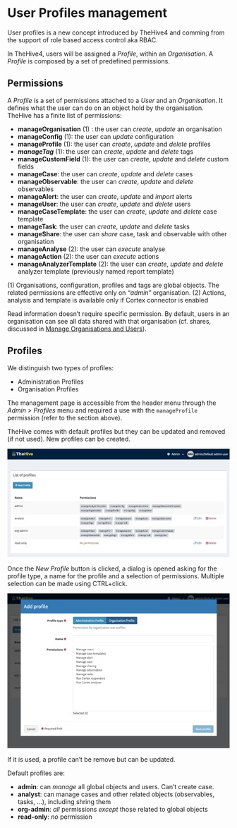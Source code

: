 # User Profiles management

User profiles is a new concept introduced by TheHive4 and comming from the support of role based access control aka RBAC.

In TheHive4, users will be assigned a *Profile*, within an *Organisation*. A *Profile* is composed by a set of predefined permissions.


## Permissions

A *Profile* is a set of permissions attached to a *User* and an *Organisation*. It defines what the user can do on an object hold by the organisation. TheHive has a finite list of permissions:

- **manageOrganisation** (1) : the user can *create*, *update* an organisation
- **manageConfig** (1): the user can *update* configuration
- **manageProfile** (1): the user can *create*, *update* and *delete* profiles
- ***manageTag*** (1): the user can *create*, *update* and *delete* tags
- **manageCustomField** (1): the user can *create*, *update* and *delete* custom fields
- **manageCase**: the user can *create*, *update* and *delete* cases
- **manageObservable**: the user can *create*, *update* and *delete* observables
- **manageAlert**: the user can *create*, *update* and *import* alerts
- **manageUser**: the user can *create*, *update* and *delete* users
- **manageCaseTemplate**: the user can *create*, *update* and *delete* case template
- **manageTask**: the user can *create*, *update* and *delete* tasks
- **manageShare**: the user can *share* case, task and observable with other organisation
- **manageAnalyse** (2): the user can *execute* analyse
- **manageAction** (2): the user can *execute* actions
- **manageAnalyzerTemplate** (2): the user can *create*, *update* and *delete* analyzer template (previously named report template)

(1) Organisations, configuration, profiles and tags are global objects. The related permissions are effective only on *“admin”* organisation.
(2) Actions, analysis and template is available only if Cortex connector is enabled

Read information doesn’t require specific permission. By default, users in an organisation can see all data shared with that organisation (cf. shares, discussed in [Manage Organisations and Users](Manage-orgs-users.md)).



## Profiles

We distinguish two types of profiles:

- Administration Profiles
- Organisation Profiles

The management page is accessible from the header menu through the *Admin > Profiles* menu and required a use with the `manageProfile` permission (refer to the section above).



TheHive comes with default profiles but they can be updated and removed (if not used). New profiles can be created.

![list profiles](./files/admin-list-profile.png)

Once the *New Profile* button is clicked, a dialog is opened asking for the profile type, a name for the profile and a selection of permissions. Multiple selection can be made using CTRL+click.



![create profiles](./files/admin-add-profile.png)

If it is used, a profile can’t be remove but can be updated.

Default profiles are:

- **admin**: can *manage* all global objects and users. Can’t create case.
- **analyst**: can manage cases and other related objects (observables, tasks, …), including shring them
- **org-admin**: *all* permissions *except* those related to global objects
- **read-only**: *no* permission

